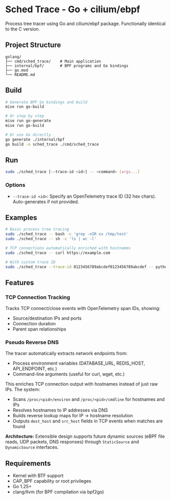 # Sched Trace - Go + cilium/ebpf

Process tree tracer using Go and cilium/ebpf package. Functionally identical to the C version.

## Project Structure

```
golang/
├── cmd/sched_trace/    # Main application
├── internal/bpf/       # BPF programs and Go bindings
├── go.mod
└── README.md
```

## Build

```bash
# Generate BPF Go bindings and build
mise run go-build

# Or step by step
mise run go-generate
mise run go-build

# Or use Go directly
go generate ./internal/bpf
go build -o sched_trace ./cmd/sched_trace
```

## Run

```bash
sudo ./sched_trace [--trace-id <id>] -- <command> [args...]
```

### Options

- `--trace-id <id>`: Specify an OpenTelemetry trace ID (32 hex chars). Auto-generates if not provided.

## Examples

```bash
# Basic process tree tracing
sudo ./sched_trace -- bash -c 'grep -nIR xx /tmp/test'
sudo ./sched_trace -- sh -c 'ls | wc -l'

# TCP connections automatically enriched with hostnames
sudo ./sched_trace -- curl https://example.com

# With custom trace ID
sudo ./sched_trace --trace-id 0123456789abcdef0123456789abcdef -- python script.py
```

## Features

### TCP Connection Tracking

Tracks TCP connect/close events with OpenTelemetry span IDs, showing:
- Source/destination IPs and ports
- Connection duration
- Parent span relationships

### Pseudo Reverse DNS

The tracer automatically extracts network endpoints from:
- Process environment variables (DATABASE_URL, REDIS_HOST, API_ENDPOINT, etc.)
- Command-line arguments (useful for curl, wget, etc.)

This enriches TCP connection output with hostnames instead of just raw IPs. The system:
- Scans `/proc/<pid>/environ` and `/proc/<pid>/cmdline` for hostnames and IPs
- Resolves hostnames to IP addresses via DNS
- Builds reverse lookup maps for IP → hostname resolution
- Outputs `dest_host` and `src_host` fields in TCP events when matches are found

**Architecture:** Extensible design supports future dynamic sources (eBPF file reads, UDP packets, DNS responses) through `StaticSource` and `DynamicSource` interfaces.

## Requirements

- Kernel with BTF support
- CAP_BPF capability or root privileges
- Go 1.25+
- clang/llvm (for BPF compilation via bpf2go)

